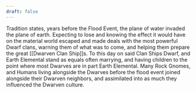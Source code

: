 ```yaml
---
draft: false
---
```

Tradition states, years before the Flood Event, the plane of water invaded the plane of earth. Expecting to lose and knowing the effect it would have on the material world escaped and made deals with the most powerful Dwarf clans, warning them of what was to come, and helping them prepare the great [[Dwarven Clan Ship]]s. To this day on said Clan Ships Dwarf, and Earth Elemental stand as equals often marrying, and having children to the point where most Dwarves are in part Earth Elemental. Many Rock Gnomes, and Humans living alongside the Dwarves before the flood event joined alongside their Dwarven neighbors, and assimilated into as much they influenced the Dwarven culture.


